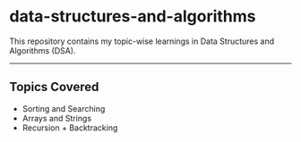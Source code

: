 # data-structures-and-algorithms
This repository contains my topic-wise learnings in Data Structures and Algorithms (DSA).


---

## Topics Covered
- Sorting and Searching
- Arrays and Strings
- Recursion + Backtracking
  
